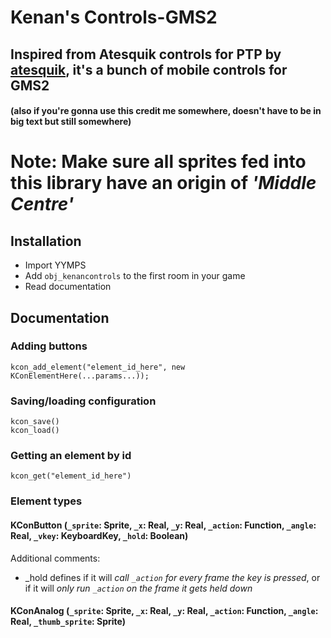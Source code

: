 # Kenan's Controls-GMS2
## Inspired from Atesquik controls for PTP by [atesquik](https://github.com/atesquik), it's a bunch of mobile controls for GMS2
#### (also if you're gonna use this credit me somewhere, doesn't have to be in big text but still somewhere)

# Note: Make sure all sprites fed into this library have an origin of _'Middle Centre'_

## Installation
 - Import YYMPS
 - Add `obj_kenancontrols` to the first room in your game
 - Read documentation

## Documentation
### Adding buttons
```gml
kcon_add_element("element_id_here", new KConElementHere(...params...));
```
### Saving/loading configuration
```gml
kcon_save()
kcon_load()
```
### Getting an element by id
```gml
kcon_get("element_id_here")
```
### Element types
#### KConButton (`_sprite`: Sprite, `_x`: Real, `_y`: Real, `_action`: Function<self>, `_angle`: Real, `_vkey`: KeyboardKey, `_hold`: Boolean)
Additional comments:
 - _hold defines if it will *call `_action` for every frame the key is pressed*, or if it will *only run `_action` on the frame it gets held down*
#### KConAnalog (`_sprite`: Sprite, `_x`: Real, `_y`: Real, `_action`: Function<self>, `_angle`: Real, `_thumb_sprite`: Sprite)